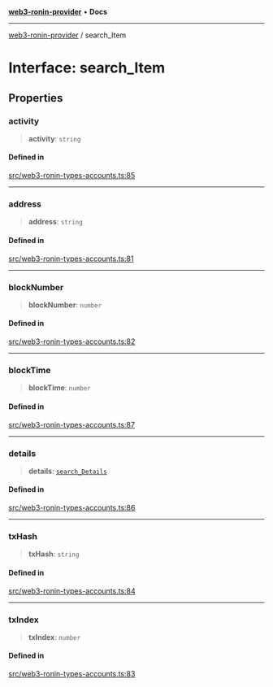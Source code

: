 [**web3-ronin-provider**](../README.md) • **Docs**

***

[web3-ronin-provider](../globals.md) / search\_Item

# Interface: search\_Item

## Properties

### activity

> **activity**: `string`

#### Defined in

[src/web3-ronin-types-accounts.ts:85](https://github.com/chuacw/web3-ronin-provider/blob/3fc214e27766815592deb24c85c0a23477593bed/src/web3-ronin-types-accounts.ts#L85)

***

### address

> **address**: `string`

#### Defined in

[src/web3-ronin-types-accounts.ts:81](https://github.com/chuacw/web3-ronin-provider/blob/3fc214e27766815592deb24c85c0a23477593bed/src/web3-ronin-types-accounts.ts#L81)

***

### blockNumber

> **blockNumber**: `number`

#### Defined in

[src/web3-ronin-types-accounts.ts:82](https://github.com/chuacw/web3-ronin-provider/blob/3fc214e27766815592deb24c85c0a23477593bed/src/web3-ronin-types-accounts.ts#L82)

***

### blockTime

> **blockTime**: `number`

#### Defined in

[src/web3-ronin-types-accounts.ts:87](https://github.com/chuacw/web3-ronin-provider/blob/3fc214e27766815592deb24c85c0a23477593bed/src/web3-ronin-types-accounts.ts#L87)

***

### details

> **details**: [`search_Details`](search_Details.md)

#### Defined in

[src/web3-ronin-types-accounts.ts:86](https://github.com/chuacw/web3-ronin-provider/blob/3fc214e27766815592deb24c85c0a23477593bed/src/web3-ronin-types-accounts.ts#L86)

***

### txHash

> **txHash**: `string`

#### Defined in

[src/web3-ronin-types-accounts.ts:84](https://github.com/chuacw/web3-ronin-provider/blob/3fc214e27766815592deb24c85c0a23477593bed/src/web3-ronin-types-accounts.ts#L84)

***

### txIndex

> **txIndex**: `number`

#### Defined in

[src/web3-ronin-types-accounts.ts:83](https://github.com/chuacw/web3-ronin-provider/blob/3fc214e27766815592deb24c85c0a23477593bed/src/web3-ronin-types-accounts.ts#L83)

